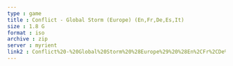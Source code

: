 ```yaml
---
type : game
title : Conflict - Global Storm (Europe) (En,Fr,De,Es,It)
size : 1.8 G
format : iso
archive : zip
server : myrient
link2 : Conflict%20-%20Global%20Storm%20%28Europe%29%20%28En%2CFr%2CDe%2CEs%2CIt%29
---
```

